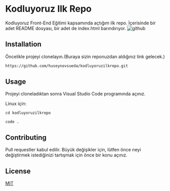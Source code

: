# Kodluyoruz Ilk Repo

Kodluyoruz Front-End Eğitimi kapsamında açtığım ilk repo. İçerisinde bir adet README dosyası, bir adet de index.html barındırıyor.
![github](https://github.com/huseynovsueda/kodluyoruzilkrepo/assets/150787935/83731167-c644-421f-8881-03c4bfc41dcf)

## Installation

Öncelikle projeyi clonelayın.(Buraya sizin reponuzdan aldığınız link gelecek.)
```bash
https://github.com/huseynovsueda/kodluyoruzilkrepo.git
```


## Usage 

Projeyi cloneladıktan sonra Visual Studio Code programında açınız.

Linux için:
```linux
cd kodluyoruzilkrepo

code .
```

## Contributing

Pull requestler kabul edilir. Büyük değişikler için, lütfen önce neyi değiştirmek istediğinizi tartışmak için önce bir konu açınız.


## License
[MIT](https://choosealicense.com/licenses/mit/) 

